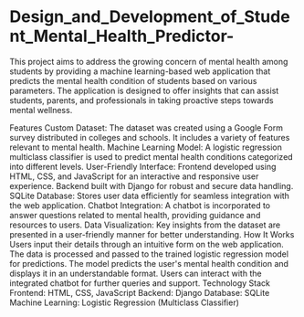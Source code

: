 # Design_and_Development_of_Student_Mental_Health_Predictor-
This project aims to address the growing concern of mental health among students by providing a machine learning-based web application that predicts the mental health condition of students based on various parameters. The application is designed to offer insights that can assist students, parents, and professionals in taking proactive steps towards mental wellness.

Features
Custom Dataset: The dataset was created using a Google Form survey distributed in colleges and schools. It includes a variety of features relevant to mental health.
Machine Learning Model: A logistic regression multiclass classifier is used to predict mental health conditions categorized into different levels.
User-Friendly Interface:
Frontend developed using HTML, CSS, and JavaScript for an interactive and responsive user experience.
Backend built with Django for robust and secure data handling.
SQLite Database: Stores user data efficiently for seamless integration with the web application.
Chatbot Integration: A chatbot is incorporated to answer questions related to mental health, providing guidance and resources to users.
Data Visualization: Key insights from the dataset are presented in a user-friendly manner for better understanding.
How It Works
Users input their details through an intuitive form on the web application.
The data is processed and passed to the trained logistic regression model for predictions.
The model predicts the user's mental health condition and displays it in an understandable format.
Users can interact with the integrated chatbot for further queries and support.
Technology Stack
Frontend: HTML, CSS, JavaScript
Backend: Django
Database: SQLite
Machine Learning: Logistic Regression (Multiclass Classifier)
